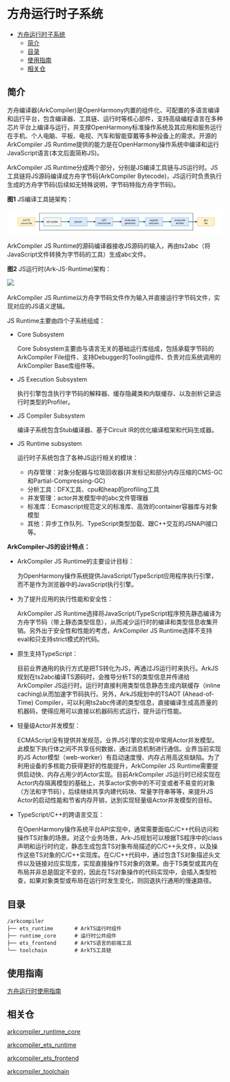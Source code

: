 # 方舟运行时子系统<a name="ZH-CN_TOPIC_0000001138852894"></a>

- [方舟运行时子系统<a name="ZH-CN_TOPIC_0000001138852894"></a>](#方舟运行时子系统)
  - [简介<a name="section11660541593"></a>](#简介)
  - [目录<a name="section161941989596"></a>](#目录)
  - [使用指南<a name="section18393638195820"></a>](#使用指南)
  - [相关仓<a name="section1371113476307"></a>](#相关仓)

## 简介<a name="section11660541593"></a>

方舟编译器\(ArkCompiler\)是OpenHarmony内置的组件化、可配置的多语言编译和运行平台，包含编译器、工具链、运行时等核心部件，支持高级编程语言在多种芯片平台上编译与运行，并支撑OpenHarmony标准操作系统及其应用和服务运行在手机、个人电脑、平板、电视、汽车和智能穿戴等多种设备上的需求。开源的ArkCompiler JS Runtime提供的能力是在OpenHarmony操作系统中编译和运行JavaScript语言\(本文后面简称JS\)。

ArkCompiler JS Runtime分成两个部分，分别是JS编译工具链与JS运行时。JS工具链将JS源码编译成方舟字节码\(ArkCompiler Bytecode\)，JS运行时负责执行生成的方舟字节码\(后续如无特殊说明，字节码特指方舟字节码\)。

**图1** JS编译工具链架构：

![](figures/zh-cn_image_ark_frontend.png)

ArkCompiler JS Runtime的源码编译器接收JS源码的输入，再由ts2abc（将JavaScript文件转换为字节码的工具）生成abc文件。

**图2** JS运行时\(Ark-JS-Runtime\)架构：

![](figures/zh-cn_image_ark-js-arch.png)

ArkCompiler JS Runtime以方舟字节码文件作为输入并直接运行字节码文件，实现对应的JS语义逻辑。

JS Runtime主要由四个子系统组成：

-   Core Subsystem

    Core Subsystem主要由与语言无关的基础运行库组成，包括承载字节码的ArkCompiler File组件、支持Debugger的Tooling组件、负责对应系统调用的ArkCompiler Base库组件等。

-   JS Execution Subsystem

    执行引擎包含执行字节码的解释器、缓存隐藏类和内联缓存、以及剖析记录运行时类型的Profiler。

-   JS Compiler Subsystem

    编译子系统包含Stub编译器、基于Circuit IR的优化编译框架和代码生成器。

-   JS Runtime subsystem

    运行时子系统包含了各种JS运行相关的模块：
    - 内存管理：对象分配器与垃圾回收器\(并发标记和部分内存压缩的CMS-GC和Partial-Compressing-GC\)
    - 分析工具：DFX工具、cpu和heap的profiling工具
    - 并发管理：actor并发模型中的abc文件管理器
    - 标准库：Ecmascript规范定义的标准库、高效的container容器库与对象模型
    - 其他：异步工作队列、TypeScript类型加载、跟C++交互的JSNAPI接口等。

**ArkCompiler-JS的设计特点：**

- ArkCompiler JS Runtime的主要设计目标：

  为OpenHarmony操作系统提供JavaScript/TypeScript应用程序执行引擎，而不是作为浏览器中的JavaScript执行引擎。

- 为了提升应用的执行性能和安全性：

  ArkCompiler JS Runtime选择将JavaScript/TypeScript程序预先静态编译为方舟字节码（带上静态类型信息），从而减少运行时的编译和类型信息收集开销。另外出于安全性和性能的考虑，ArkCompiler JS Runtime选择不支持eval和只支持strict模式的代码。

- 原生支持TypeScript：

  目前业界通用的执行方式是把TS转化为JS，再通过JS运行时来执行。ArkJS规划在ts2abc编译TS源码时，会推导分析TS的类型信息并传递给ArkCompiler JS运行时。运行时直接利用类型信息静态生成内联缓存（inline caching)从而加速字节码执行。另外，ArkJS规划中的TSAOT \(Ahead-of-Time\) Compiler，可以利用ts2abc传递的类型信息，直接编译生成高质量的机器码，使得应用可以直接以机器码形式运行，提升运行性能。

- 轻量级Actor并发模型：

  ECMAScript没有提供并发规范，业界JS引擎的实现中常用Actor并发模型。此模型下执行体之间不共享任何数据，通过消息机制进行通信。业界当前实现的JS Actor模型（web-worker）有启动速度慢、内存占用高这些缺陷。为了利用设备的多核能力获得更好的性能提升，ArkCompiler JS Runtime需要提供启动快、内存占用少的Actor实现。目前ArkCompiler JS运行时已经实现在Actor内存隔离模型的基础上，共享actor实例中的不可变或者不易变的对象（方法和字节码），后续继续共享内建代码块、常量字符串等等，来提升JS Actor的启动性能和节省内存开销，达到实现轻量级Actor并发模型的目标。

- TypeScript/C++的跨语言交互：

  在OpenHarmony操作系统平台API实现中，通常需要面临C/C++代码访问和操作TS对象的场景。对这个业务场景，Ark-JS规划可以根据TS程序中的class声明和运行时约定，静态生成包含TS对象布局描述的C/C++头文件，以及操作这些TS对象的C/C++实现库。在C/C++代码中，通过包含TS对象描述头文件以及链接对应实现库，实现直接操作TS对象的效果。由于TS类型或其内在布局并非总是固定不变的，因此在TS对象操作的代码实现中，会插入类型检查，如果对象类型或布局在运行时发生变化，则回退执行通用的慢速路径。

## 目录<a name="section161941989596"></a>

```
/arkcompiler
├── ets_runtime       # ArkTS运行时组件
├── runtime_core      # 运行时公共组件
├── ets_frontend      # ArkTS语言的前端工具
└── toolchain         # ArkTS工具链
```

## 使用指南<a name="section18393638195820"></a>

[方舟运行时使用指南](https://gitee.com/openharmony/arkcompiler_ets_runtime/blob/master/docs/ARK-Runtime-Usage-Guide-zh.md)

## 相关仓<a name="section1371113476307"></a>

[arkcompiler\_runtime\_core](https://gitee.com/openharmony/arkcompiler_runtime_core)

[arkcompiler\_ets\_runtime](https://gitee.com/openharmony/arkcompiler_ets_runtime)

[arkcompiler\_ets\_frontend](https://gitee.com/openharmony/arkcompiler_ets_frontend)

[arkcompiler\_toolchain](https://gitee.com/openharmony/arkcompiler_toolchain)